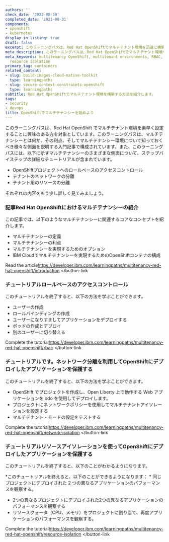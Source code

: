 ```yaml
---
authors: ''
check_date: '2022-08-30'
completed_date: '2021-08-31'
components:
- openshift
- kubernetes
display_in_listing: true
draft: false
excerpt: このラーニングパスは、Red Hat OpenShiftでマルチテナント環境を迅速に構築することに興味がある方を対象としています。
meta_description: このラーニングパスは、Red Hat OpenShiftでマルチテナント環境を迅速に構築することに興味がある方を対象としています。
meta_keywords: multitenancy OpenShift, multitenant environments, RBAC, network isolation,
  resource isolation
primary_tag: containers
related_content:
- slug: build-images-cloud-native-toolkit
  type: learningpaths
- slug: secure-context-constraints-openshift
  type: learningpaths
subtitle: Red Hat OpenShiftでマルチテナント環境を構築する方法を紹介します。
tags:
- security
- devops
title: OpenShiftでマルチテナンシーを始めよう
---
```


このラーニングパスは、Red Hat OpenShift でマルチテナント環境を素早く設定することに興味のある方を対象としています。このラーニングパスは、マルチテナンシーとは何か、その利点、そしてマルチテナンシー環境について知っておくべき様々な側面を説明する入門記事で構成されています。また、このラーニングパスには、以下に示すマルチテナンシーのさまざまな側面について、ステップバイステップの詳細なチュートリアルが含まれています。

* OpenShiftプロジェクトへのロールベースのアクセスコントロール
* テナントのネットワークの分離
* テナント用のリソースの分離

それぞれの内容をもう少し詳しく見てみましょう。

### 記事Red Hat OpenShiftにおけるマルチテナンシーの紹介

この記事では、以下のようなマルチテナンシーに関連するコアなコンセプトを紹介します。

* マルチテナンシーの定義
* マルチテナンシーの利点
* マルチテナンシーを実現するためのオプション
* IBM Cloudでマルチテナンシーを実現するためのOpenShiftコンテナの構成

<button-link><text>Read the article</text><url>https://developer.ibm.com/learningpaths/multitenancy-red-hat-openshift/introduction</url>
</button-link> </button-link

### チュートリアルロールベースのアクセスコントロール

このチュートリアルを終了すると、以下の方法を学ぶことができます。

* ユーザーの作成
* ロールバインディングの作成
* ユーザーになりすましてアプリケーションをデプロイする
* ポッドの作成とデプロイ
* 別のユーザーに切り替える

<button-link><text>Complete the tutorial</text><url>https://developer.ibm.com/learningpaths/multitenancy-red-hat-openshift/rbac</url>
</button-link> </button-link

### チュートリアルです。ネットワーク分離を利用してOpenShiftにデプロイしたアプリケーションを保護する

このチュートリアルを終了すると、以下の方法を学ぶことができます。
* OpenShift でプロジェクトを作成し、Open Liberty 上で動作する Web アプリケーションを odo を使用してデプロイします。
* プロジェクトにネットワークポリシーを使用してマルチテナントアイソレーションを設定する
* マルチテナント・モードの設定をテストする

<button-link><text>Complete the tutorial</text><url>https://developer.ibm.com/learningpaths/multitenancy-red-hat-openshift/network-isolation</url>
</button-link> </button-link

### チュートリアルリソースアイソレーションを使ってOpenShiftにデプロイしたアプリケーションを保護する

このチュートリアルを終了すると、以下のことがわかるようになります。

*このチュートリアルを終えると、以下のことができるようになります： * 同じプロジェクトにデプロイされた 2 つの異なるアプリケーションのパフォーマンスを観察する。
* 2つの異なるプロジェクトにデプロイされた2つの異なるアプリケーションのパフォーマンスを観察する
* リソースクォータ（CPU、メモリ）をプロジェクトに割り当て、再度アプリケーションのパフォーマンスを観察する。

<button-link><text>Complete the tutorial</text><url>https://developer.ibm.com/learningpaths/multitenancy-red-hat-openshift/resource-isolation</url>
</button-link> </button-link